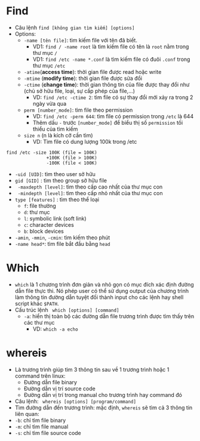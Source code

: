 # Find
- Câu lệnh `find [không gian tìm kiếm] [options]`
- Options:
  - `-name [tên file]`: tìm kiếm file với tên đã biết. 
     - VD1: `find / -name root` là tìm kiếm file có tên là `root` nằm trong thư mục `/` 
     - VD1: `find /etc -name *.conf` là tìm kiếm file có đuôi `.conf` trong thư mục `/etc`
  - `-atime`(**access time**): thời gian file được read hoặc write
  - `-mtime` (**modify time**): thời gian file được sửa đổi
  - `-ctime` (**change time**): thời gian thông tin của file được thay đổi như (chủ sở hữu file, loại, sự cấp phép của file,...)
     - VD: `find /etc -ctime 2`: tìm file có sự thay đổi mới xảy ra trong 2 ngày vừa qua 
  - `perm [number_mode]`: tìm file theo permission
     - VD: `find /etc -perm 644`: tìm file có permission trong `/etc` là 644
     - Thêm dấu `-` trước `[number_mode]` để biểu thị số `permission` tối thiểu của tìm kiếm
   - `size n` (n là kích cỡ cần tìm)
     - VD: Tìm file có dung lượng 100k trong /etc
```
find /etc -size 100K (file = 100K)
               +100K (file > 100K)
               -100K (file < 100K)
```
  - `-uid [UID]`: tìm theo user sở hữu
  - `gid [GID]` : tìm theo group sở hữu file
  - ` -maxdepth [level]`: tìm theo cấp cao nhất của thư mục con 
  - ` -mindepth [level]`: tìm theo cấp nhỏ nhất của thư mục con
  - `type [features]` : tìm theo thể loại 
    - `f`: file thường
    - `d`: thư mục
    - `l`: symbolic link (soft link)
    - `c`: character devices
    - `b`: block devices
  - `-amin`, `-mmin`, `-cmin`: tìm kiếm theo phút
  - `-name head*`: tìm file bắt đầu bằng `head`
# Which
- `which` là 1 chương trình đơn giản và nhỏ gọn có mục đích xác định đường dẫn file thực thi. Nó phép user có thể sử dụng output của chương trình làm thông tin đường dẫn tuyệt đối thành input cho các lệnh hay shell script khác `$PATH`.
- Cấu trúc lệnh
` which [options] [command]`
  - `-a`: hiển thị toàn bộ các đường dẫn file trương trình được tìm thấy trên các thư mục
    - VD: `which -a echo`
# whereis
- Là trương trình giúp tìm 3 thông tin sau về 1 trương trình hoặc 1 command trên linux:
  - Đường dẫn file binary
  - Đường dẫn vị trí source code
  - Đường dẫn vị trí trong manual cho trương trình hay command đó
- Câu lệnh:
` whereis [options] [program/command]`
- Tìm đường dẫn đến trương trình: mặc định, `whereis` sẽ tìm cả 3 thông tin liên quan:
 - `-b`: chỉ tìm file binary
 - `-m`: chỉ tìm file manual
 - `-s`: chỉ tìm file source code 